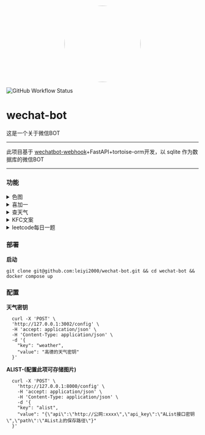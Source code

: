 <div align="center">
<img src="https://raw.githubusercontent.com/leiyi2000/wechat-bot/main/docs/resources/image/logo.jpeg" style="width:200px; height:200px; border-radius:50%;"/>
</div>

![GitHub Workflow Status](https://img.shields.io/github/actions/workflow/status/leiyi2000/wechat-bot/main.yml)

# wechat-bot
这是一个关于微信BOT
***
此项目基于 [wechatbot-webhook](https://github.com/danni-cool/wechatbot-webhook)+FastAPI+tortoise-orm开发，以 sqlite 作为数据库的微信BOT
***


### 功能

<details>
<summary>色图</summary>
<table>
  <tr>
    <th>指令</th>
    <th>结果</th>
  </tr>
  <tr>
    <td>st</td>
    <td><img src="https://raw.githubusercontent.com/leiyi2000/wechat-bot/main/docs/resources/image/st.webp" style="width:200px; height:100px;"></td>
  </tr>
    <tr>
    <td>sts</td>
    <td>保存最近发的st到alist(如果开启了alist)</td>
  </tr>
</table>
</details>

<details>
<summary>喜加一</summary>
<table>
  <tr>
    <th>指令</th>
    <th>结果</th>
  </tr>
  <tr>
    <td>喜加一</td>
    <td><p>    <br>游戏:	《Circus Electrique》
    <br>描述:	《Circus Electrique》融入了多种元素，包括故事驱动的角色扮演、战术、马戏团管理，极具吸引力。就在普普通通的伦敦市民神秘地变为冷酷无情的杀手之际，只有 Circus <br>Electrique 天赋异禀的艺人们拥有拯救这座城市所需的能力。 
    <br>价格:	0
    <br>时间:	2024-05-09 ~ 2024-05-16
    <br>领取:	https://store.epicgames.com/zh-CN/p/circus-electrique</p></td>
  </tr>
</table>
</details>

<details>
<summary>查天气</summary>
<table>
  <tr>
    <th>指令</th>
    <th>结果</th>
  </tr>
  <tr>
    <td>天气&nbsp;成都</td>
    <td><img src="https://raw.githubusercontent.com/leiyi2000/wechat-bot/main/docs/resources/image/weather.jpg"></td>
  </tr>
</table>
</details>

<details>
<summary>KFC文案</summary>
<table>
  <tr>
    <th>指令</th>
    <th>结果</th>
  </tr>
  <tr>
    <td><p>kfc</p></td>
    <td><p>CRAZY-THURSDAY，周期性发作，需要一种叫V- ME 50的特殊药物靶向治疗</p></td>
  </tr>
</table>
</details>

<details>
<summary>leetcode每日一题</summary>
<table>
  <tr>
    <th>指令</th>
    <th>结果</th>
  </tr>
  <tr>
    <td><p>每日一题</p></td>
    <td><img src="https://raw.githubusercontent.com/leiyi2000/wechat-bot/main/docs/resources/image/leetcode.png"></td>
  </tr>
</table>
</details>


### 部署

**启动**

    git clone git@github.com:leiyi2000/wechat-bot.git && cd wechat-bot && docker compose up

### 配置
  
  **天气密钥**

      curl -X 'POST' \
      'http://127.0.0.1:3002/config' \
      -H 'accept: application/json' \
      -H 'Content-Type: application/json' \
      -d '{
        "key": "weather",
        "value": "高德的天气密钥"
      }'

  **ALIST-(配置此项可存储图片)**

      curl -X 'POST' \
        'http://127.0.0.1:8000/config' \
        -H 'accept: application/json' \
        -H 'Content-Type: application/json' \
        -d '{
        "key": "alist",
        "value": "{\"api\":\"http://公网:xxxx\",\"api_key\":\"AList接口密钥\",\"path\":\"AList上的保存路径\"}"
      }'
